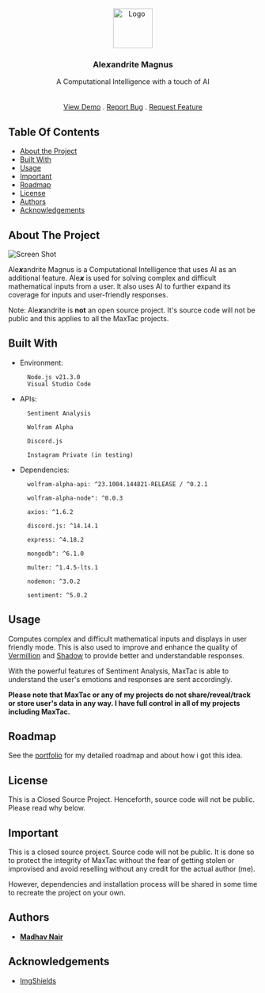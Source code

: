 <br/>
<p align="center">
  <a href="https://github.com/theoneandonlyshadow/Alexandrite-Magnus">
    <img src="images/logo.png" alt="Logo" width="80" height="80">
  </a>

  <h3 align="center">Ale𝙭andrite Magnus</h3>

  <p align="center">
    A Computational Intelligence with a touch of AI
    <br/>
    <br/>
    <br/>
    <a href="https://github.com/theoneandonlyshadow/Alexandrite-Magnus">View Demo</a>
    .
    <a href="https://github.com/theoneandonlyshadow/Alexandrite-Magnus/issues">Report Bug</a>
    .
    <a href="https://github.com/theoneandonlyshadow/Alexandrite-Magnus/issues">Request Feature</a>
  </p>
</p>

## Table Of Contents

* [About the Project](#about-the-project)
* [Built With](#built-with)
* [Usage](#usage)
* [Important](#important)
* [Roadmap](#roadmap)
* [License](#license)
* [Authors](#authors)
* [Acknowledgements](#acknowledgements)

## About The Project

![Screen Shot](images/screenshot.png)

Ale𝙭andrite Magnus is a Computational Intelligence that uses AI as an additional feature. Ale𝙭 is used for solving complex and difficult mathematical inputs from a user. It also uses AI to further expand its coverage for inputs and user-friendly responses.

Note: Ale𝙭andrite is **not** an open source project. It's source code will not be public and this applies to all the MaxTac projects.

## Built With

- Environment:

        Node.js v21.3.0
        Visual Studio Code

- APIs:
  
        Sentiment Analysis

        Wolfram Alpha

        Discord.js

        Instagram Private (in testing)

- Dependencies:
  
        wolfram-alpha-api: ^23.1004.144821-RELEASE / ^0.2.1

        wolfram-alpha-node": ^0.0.3

        axios: ^1.6.2

        discord.js: ^14.14.1

        express: ^4.18.2

        mongodb": ^6.1.0

        multer: ^1.4.5-lts.1

        nodemon: ^3.0.2

        sentiment: ^5.0.2

## Usage

Computes complex and difficult mathematical inputs and displays in user friendly mode. This is also used to improve and enhance the quality of [Vermillion](https://github.com/theoneandonlyshadow/Scarlett-Vermillion/) and [Shadow](https://github.com/theoneandonlyshado/Maximus-Shadow/) to provide better and understandable responses.

With the powerful features of Sentiment Analysis, MaxTac is able to understand the user's emotions and responses are sent accordingly.

**Please note that MaxTac or any of my projects do not share/reveal/track or store user's data in any way. I have full control in all of my projects including MaxTac.**

## Roadmap

See the [portfolio](https://theoneandonlyshadow.github.io/madhav.github.io/) for my detailed roadmap and about how i got this idea.

## License

This is a Closed Source Project. Henceforth, source code will not be public. Please read why below.

## Important

This is a closed source project. Source code will not be public. It is done so to protect the integrity of MaxTac without the fear of getting stolen or improvised and avoid reselling without any credit for the actual author (me).

However, dependencies and installation process will be shared in some time to recreate the project on your own.

## Authors

* **[Madhav Nair](https://github.com/theoneandonlyshadow/)**

## Acknowledgements

* [ImgShields](https://shields.io/)
